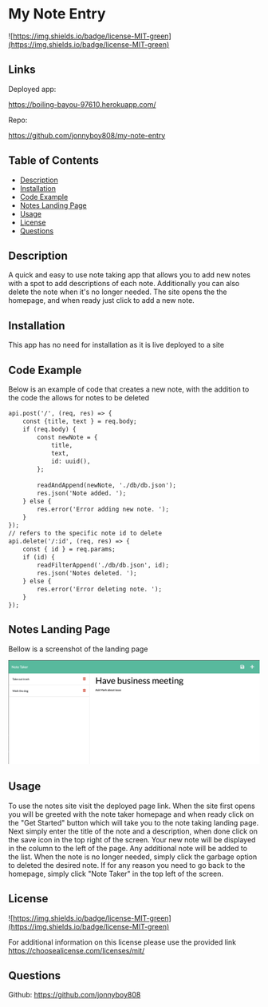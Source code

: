 # My Note Entry

![https://img.shields.io/badge/license-MIT-green](https://img.shields.io/badge/license-MIT-green)

## Links
Deployed app:

https://boiling-bayou-97610.herokuapp.com/

Repo:

https://github.com/jonnyboy808/my-note-entry

## Table of Contents

* [Description](#description)
* [Installation](#installation)
* [Code Example](#code-example)
* [Notes Landing Page](#notes-landing-page)
* [Usage](#usage)
* [License](#license)
* [Questions](#questions)



## Description
A quick and easy to use note taking app that allows you to add new notes with a spot to add descriptions of each note. Additionally you can also delete the note when it's no longer needed. The site opens the the homepage, and when ready just click to add a new note.

## Installation
This app has no need for installation as it is live deployed to a site

## Code Example
Below is an example of code that creates a new note, with the addition to the code the allows for notes to be deleted
```JS
api.post('/', (req, res) => {
    const {title, text } = req.body;
    if (req.body) {
        const newNote = {
            title,
            text,
            id: uuid(),
        };

        readAndAppend(newNote, './db/db.json');
        res.json('Note added. ');
    } else {
        res.error('Error adding new note. ');
    }
});
// refers to the specific note id to delete
api.delete('/:id', (req, res) => {
    const { id } = req.params;
    if (id) {
        readFilterAppend('./db/db.json', id);
        res.json('Notes deleted. ');
    } else {
        res.error('Error deleting note. ');
    }
});
```


## Notes Landing Page
Bellow is a screenshot of the landing page

![Notes landing page](./assets/images/notes-page.png)

## Usage
To use the notes site visit the deployed page link. When the site first opens you will be greeted with the note taker homepage and when ready click on the "Get Started" button which will take you to the note taking landing page. Next simply enter the title of the note and a description, when done click on the save icon in the top right of the screen. Your new note will be displayed in the column to the left of the page. Any additional note will be added to the list. When the note is no longer needed, simply click the garbage option to deleted the desired note. If for any reason you need to go back to the homepage, simply click "Note Taker" in the top left of the screen.



## License
![https://img.shields.io/badge/license-MIT-green](https://img.shields.io/badge/license-MIT-green)

For additional information on this license please use the provided link
https://choosealicense.com/licenses/mit/

## Questions
Github: https://github.com/jonnyboy808


